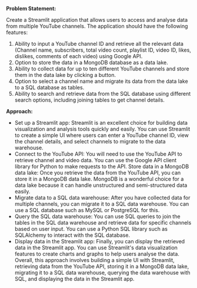 

**Problem Statement:**

Create a Streamlit application that allows users to access and analyse data from multiple YouTube channels. The application should have the following features:
1.	Ability to input a YouTube channel ID and retrieve all the relevant data (Channel name, subscribers, total video count, playlist ID, video ID, likes, dislikes, comments of each video) using Google API.
2.	Option to store the data in a MongoDB database as a data lake.
3.	Ability to collect data for up to ten different YouTube channels and store them in the data lake by clicking a button.
4.	Option to select a channel name and migrate its data from the data lake to a SQL database as tables.
5.	Ability to search and retrieve data from the SQL database using different search options, including joining tables to get channel details.


**Approach:**
* Set up a Streamlit app: Streamlit is an excellent choice for building data visualization and analysis tools quickly and easily. You can use Streamlit to create a simple UI where users can enter a YouTube channel ID, view the channel details, and select channels to migrate to the data warehouse.
* Connect to the YouTube API: You will need to use the YouTube API to retrieve channel and video data. You can use the Google API client library for Python to make requests to the API. Store data in a MongoDB data lake: Once you retrieve the data from the YouTube API, you can store it in a MongoDB data lake. MongoDB is a wonderful choice for a data lake because it can handle unstructured and semi-structured data easily.
* Migrate data to a SQL data warehouse: After you have collected data for multiple channels, you can migrate it to a SQL data warehouse. You can use a SQL database such as MySQL or PostgreSQL for this.
*	Query the SQL data warehouse: You can use SQL queries to join the tables in the SQL data warehouse and retrieve data for specific channels based on user input. You can use a Python SQL library such as SQLAlchemy to interact with the SQL database.
*	Display data in the Streamlit app: Finally, you can display the retrieved data in the Streamlit app. You can use Streamlit's data visualization features to create charts and graphs to help users analyse the data.
Overall, this approach involves building a simple UI with Streamlit, retrieving data from the YouTube API, storing it in a MongoDB data lake, migrating it to a SQL data warehouse, querying the data warehouse with SQL, and displaying the data in the Streamlit app.

